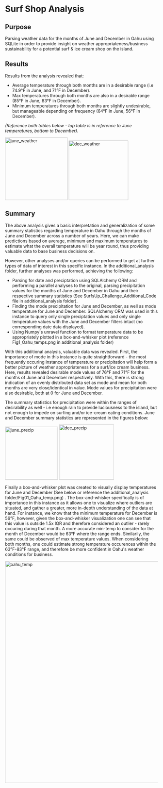 # Surf Shop Analysis
## Purpose
Parsing weather data for the months of June and December in Oahu using SQLite in order to provide insight on weather appropriateness/business sustainability for a potential surf & ice cream shop on the island.

## Results 
Results from the analysis revealed that:
- Average temperature through both months are in a desirable range (i.e 74.9°F in June, and 71°F in December).
- Max temperatures through both months are also in a desirable range (85°F in June, 83°F in December). 
- Minimum temperatures through both months are slightly undesirable, but manageable depending on frequency (64°F in June, 56°F in December). 

*(Reference both tables below - top table is in reference to June temperatures, bottom to December)*.

<img width="206" alt="june_weather" src="https://user-images.githubusercontent.com/79600550/116790958-24d14980-aa85-11eb-85a7-c81291a842e3.png">

<img width="196" alt="dec_weather" src="https://user-images.githubusercontent.com/79600550/116790961-269b0d00-aa85-11eb-9165-920e7a730d1c.png">

## Summary 
The above analysis gives a basic interpretation and generalization of some summary statistics regarding temperature in Oahu through the months of June and December across a number of years. Here, we can make predictions based on average, minimum and maximum temperatures to estimate what the overall temperature will be year round, thus providing valuable data to base business decisions on. 

However, other analyses and/or queries can be performed to get at further types of data of interest in this specific instance. In the additional_analysis folder, further analyses was performed, achieving the following:
- Parsing for date and preciptation using SQLAlchemy ORM and performing a parallel analyses to the original, parsing precipitation values for the months of June and December in Oahu and their respective summary statistics (See SurfsUp_Challenge_Additional_Code file in additional_analysis folder).
- Finding the mode precipitation for June and December, as well as mode temperature for June and December. SQLAlchemy ORM was used in this instance to query only single preciptation values and only single temperature values with the June and December filters intact (no corresponding date data displayed). 
- Using Numpy's unravel function to format temperature data to be appropriately plotted in a box-and-whisker plot (reference Fig1_Oahu_temps.png in additional_analysis folder)

With this additional analysis, valuable data was revealed. First, the importance of mode in this instance is quite straightforward - the most frequently occuring instance of temperature or precipitation will help form a better picture of weather appropriateness for a surf/ice cream business. Here, results revealed desirable mode values of 76°F and 71°F for the months of June and December respectively. With this, there is strong indication of an evenly distributed data set as mode and mean for both months are very close/identical in value. Mode values for precipitation were also desirable, both at 0 for June and December.

The summary statistics for precipitation were within the ranges of desirability as well - i.e enough rain to provide luciousness to the island, but not enough to impede on surfing and/or ice-cream eating conditions. June and December summary statistics are represented in the figures below:

<img width="174" alt="june_precip" src="https://user-images.githubusercontent.com/79600550/116794202-450b0380-aa99-11eb-999c-0451d0f7239f.png">

<img width="181" alt="dec_precip" src="https://user-images.githubusercontent.com/79600550/116794204-463c3080-aa99-11eb-8d1d-ff9cffbb74e9.png">

Finally a box-and-whisker plot was created to visually display temperatures for June and December (See below or reference the additional_analysis folder/Fig01_Oahu_temp.png) . The box-and-whisker specifically is of importance in this instance as it allows one to visualize where outliers are situated, and gather a greater, more in-depth understanding of the data at hand. For instance, we know that the minimum temperature for December is 56°F, however, given the box-and-whisker visualization one can see that this value is outside 1.5x IQR and therefore considered an outlier - rarely occuring during that month. A more accurate min-temp to consider for the month of December would be 63°F where the range ends. Similarily, the same could be observed of max temperature values. When considering both months, one could estimate strong temperature occurences within the 63°F-83°F range, and therefore be more confident in Oahu's weather conditions for business.

<img width="731" alt="oahu_temp" src="https://user-images.githubusercontent.com/79600550/116794328-3ec95700-aa9a-11eb-8403-ff242ddb1d16.png">
